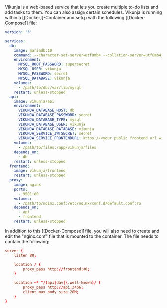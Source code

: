 Vikunja is a web-based service that lets you create multiple to-do lists and add tasks to them. You can also assign certain schedules. Vikunja is running within a [[Docker]]-Container and setup with the following [[Docker-Compose]] file:
```yml
version: '3'

services:
  db:
    image: mariadb:10
    command: --character-set-server=utf8mb4 --collation-server=utf8mb4_unicode_ci
    environment:
      MYSQL_ROOT_PASSWORD: supersecret
      MYSQL_USER: vikunja
      MYSQL_PASSWORD: secret
      MYSQL_DATABASE: vikunja
    volumes:
      - /path/to/db:/var/lib/mysql
    restart: unless-stopped
  api:
    image: vikunja/api
    environment:
      VIKUNJA_DATABASE_HOST: db
      VIKUNJA_DATABASE_PASSWORD: secret
      VIKUNJA_DATABASE_TYPE: mysql
      VIKUNJA_DATABASE_USER: vikunja
      VIKUNJA_DATABASE_DATABASE: vikunja
      VIKUNJA_SERVICE_JWTSECRET: secret
      VIKUNJA_SERVICE_FRONTENDURL: https://<your public frontend url with slash>/
    volumes: 
      - /path/to/files:/app/vikunja/files
    depends_on:
      - db
    restart: unless-stopped
  frontend:
    image: vikunja/frontend
    restart: unless-stopped
  proxy:
    image: nginx
    ports:
      - 9501:80
    volumes:
      - /path/to/nginx.conf:/etc/nginx/conf.d/default.conf:ro
    depends_on:
      - api
      - frontend
    restart: unless-stopped
```

In addition to this [[Docker-Compose]] file, you will also need to create and edit the "nginx.conf" file that is mounted to the container.
The file needs to contain the following:
```conf
server {
    listen 80;

    location / {
        proxy_pass http://frontend:80;
    }

    location ~* ^/(api|dav|\.well-known)/ {
        proxy_pass http://api:3456;
        client_max_body_size 20M;
    }
}
```